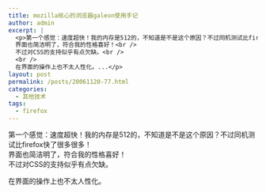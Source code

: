 ```yaml
---
title: mozilla核心的浏览器galeon使用手记
author: admin
excerpt: |
  <p>第一个感觉：速度超快！我的内存是512的，不知道是不是这个原因？不过同机测试比firefox快了很多很多！<br />
  界面也简洁明了，符合我的性格喜好！<br />
  不过对CSS的支持似乎有点欠缺。<br />
  <br />
  在界面的操作上也不太人性化。...</p>
layout: post
permalink: /posts/20061120-77.html
categories:
  - 其他技术
tags:
  - firefox
---
```

第一个感觉：速度超快！我的内存是512的，不知道是不是这个原因？不过同机测试比firefox快了很多很多！  
界面也简洁明了，符合我的性格喜好！  
不过对CSS的支持似乎有点欠缺。

在界面的操作上也不太人性化。